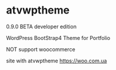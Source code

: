 # atvwptheme

0.9.0 BETA developer edition

WordPress BootStrap4 Theme for Portfolio

NOT support woocommerce

site with atvwptheme https://woo.com.ua

